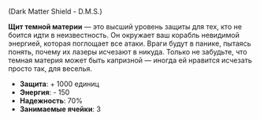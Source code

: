 (Dark Matter Shield - D.M.S.)

**Щит темной материи** — это высший уровень защиты для тех, кто не боится идти в неизвестность. Он окружает ваш корабль невидимой энергией, которая поглощает все атаки. Враги будут в панике, пытаясь понять, почему их лазеры исчезают в никуда. Только не забудьте, что темная материя может быть капризной — иногда ей нравится исчезать просто так, для веселья.

- **Защита**: + 1000 единиц
- **Энергия**: - 150
- **Надежность**: 70%
- **Занимаемые ячейки**: 3